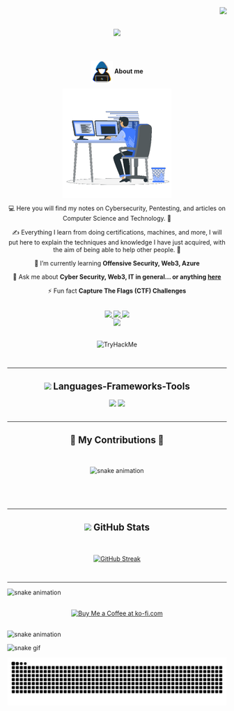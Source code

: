 <!--
**dev-angelist/dev-angelist** is a ✨ _special_ ✨ repository because its `README.md` (this file) appears on your GitHub profile.

Here are some ideas to get you started:

- 🔭 I’m currently working on ...
- 🌱 I’m currently learning ...
- 👯 I’m looking to collaborate on ...
- 🤔 I’m looking for help with ...
- 💬 Ask me about ...
- 📫 How to reach me: ...
- 😄 Pronouns: ...
- ⚡ Fun fact: ...
-->



<img align="right" src="https://visitor-badge.laobi.icu/badge?page_id=dev-angelist.dev-angelist" />

<h1 align="center">
    <img src="https://readme-typing-svg.herokuapp.com/?font=Righteous&size=35&center=true&vCenter=true&width=500&height=70&duration=4000&lines=Hi+There!+👋;+I'm+Dev-angelist!;" />
</h1>





<br/>

<div align="center">

<picture><img src="https://github.com/0xAbdulKhalid/0xAbdulKhalid/raw/main/assets/mdImages/about_me.gif" width = 50px align="center"></picture> **About me**

<picture> <img align="center" src="https://github.com/0xAbdulKhalid/0xAbdulKhalid/raw/main/assets/mdImages/Right_Side.gif" width = 250px ></picture>

💻 Here you will find my notes on Cybersecurity, Pentesting, and articles on Computer Science and Technology. 📔

✍️ Everything I learn from doing certifications, machines, and more, I will put here to explain the techniques and knowledge I have just acquired, with the aim of being able to help other people. 🙏
 
🌱 I’m currently learning **Offensive Security, Web3, Azure**

💬 Ask me about **Cyber Security, Web3, IT in general... or anything [here](https://github.com/dev-angelist/dev-angelist/issues)**

⚡ Fun fact **Capture The Flags (CTF) Challenges**




 </div>
 <br/>
<div align="center"> 
  <a href="mailto:dev-angelist@protonmail.com">
    <img src="https://img.shields.io/badge/ProtonMail-333333?style=for-the-badge&logo=Protonmail&logoColor=red" />
  </a>
  <a href="https://medium.com/@dev-angelist" target="_blank">
    <img src="https://img.shields.io/badge/Medium-000010?style=for-the-badge&logo=medium&logoColor=white" target="_blank" />
  </a>
  <a href="https://dev-angelist.github.io" target="_blank">
     <img src="https://img.shields.io/badge/Portfolio-FF5722?style=for-the-badge&logo=todoist&logoColor=white" target="_blank" /> <!-- sqlite, safari, google-chrome are other good icon options -->
  </a><br/>
   <a href="https://dev-angelist.github.io/" target="_blank">
    <img src="https://img.shields.io/badge/Switch To Shell Version-000000?style=for-the-badge&logo=powershell&logoColor=_blank" target="_blank" />
  </a>


</div>
</br>
<p align="center">
  <img src="https://tryhackme-badges.s3.amazonaws.com/devangelist.png" alt="TryHackMe">
</a><p>
</br>

 <hr/>

<div align="center">
    <h2><img src="https://media2.giphy.com/media/QssGEmpkyEOhBCb7e1/giphy.gif?cid=ecf05e47a0n3gi1bfqntqmob8g9aid1oyj2wr3ds3mg700bl&rid=giphy.gif" width ="22"> Languages-Frameworks-Tools</h2>
    <img src="https://skillicons.dev/icons?i=html,css,vscode,github,git,azure,linux,windows" />
    <img src="https://skillicons.dev/icons?i=python,c,java,mysql" /><br>

</div>

<br/>

<hr/>

<div align="center">
  <h2>🐍 My Contributions 🐍</h2>
  <br>
  
  ![snake animation](https://github.com/dev-angelist/dev-angelist/blob/output/github-contribution-grid-snake2.svg)
  
  <br/><br/><br/>
</div>

<hr/>

<div align=center>
<h2 align="center"><img src="https://media.giphy.com/media/iY8CRBdQXODJSCERIr/giphy.gif" width="22"> GitHub Stats </h2>


<br/><br/>
 [![GitHub Streak](https://github-readme-streak-stats.herokuapp.com?user=dev-angelist&theme=dark)](https://git.io/streak-stats)
  
</div>

<br/>

<hr/>

 ![snake animation](https://github.com/dev-angelist/dev-angelist/blob/output/github-contribution-grid-snake2.svg)


<br/>

<div align="center">
<a href='https://ko-fi.com/V7V4RAK9C' target='_blank'><img height='64' style='border:0px;height:64px;' src='https://storage.ko-fi.com/cdn/kofi1.png?v=3' border='0' alt='Buy Me a Coffee at ko-fi.com' /></a>
</div>

<br/>

  ![snake animation](https://github.com/dev-angelist/dev-angelist/blob/output/github-contribution-grid-snake2.svg)

  ![snake gif](https://github.com/dev-angelist/dev-angelist/blob/output/github-contribution-grid-snake.gif)

  ![Snake animation](https://raw.githubusercontent.com/dev-angelist/dev-angelist/output/github-contribution-grid-snake-dark.svg)
